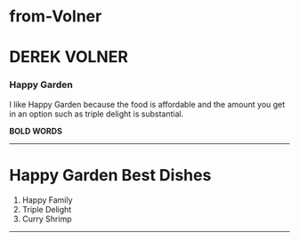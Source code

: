 # from-Volner
# DEREK VOLNER
### Happy Garden

I like Happy Garden because the food is affordable and the amount you get in an option such as triple delight is substantial.

**BOLD WORDS**

-----------
# Happy Garden Best Dishes
1. Happy Family
2. Triple Delight
3. Curry Shrimp 




----------